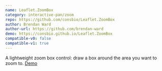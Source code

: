 ```yaml
---
name: Leaflet.ZoomBox
category: interactive-pan/zoom
repo: https://github.com/consbio/Leaflet.ZoomBox
author: Brendan Ward
author-url: https://github.com/brendan-ward
demo: https://consbio.github.io/Leaflet.ZoomBox
compatible-v0: false
compatible-v1: true
---
```


A lightweight zoom box control: draw a box around the area you want to zoom to. <a href="https://consbio.github.io/Leaflet.ZoomBox">Demo</a>
